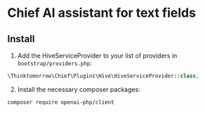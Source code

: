 # Chief AI assistant for text fields

## Install

1. Add the HiveServiceProvider to your list of providers in `bootstrap/providers.php`:

```php
\Thinktomorrow\Chief\Plugins\Hive\HiveServiceProvider::class,
```

2. Install the necessary composer packages:

```bash 
composer require openai-php/client
```
